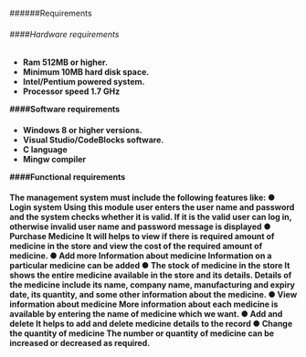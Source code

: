 ######Requirements<h6>
####Hardware requirements<h4>

- Ram 512MB or higher.
- Minimum 10MB hard disk space.
- Intel/Pentium powered system.
- Processor speed 1.7 GHz


####Software requirements<h4>

- Windows 8 or higher versions.
- Visual Studio/CodeBlocks software.
- C language
- Mingw compiler

####Functional requirements<h4>
The management system must include the following features like:
● Login system
Using this module user enters the user name and password and the system checks whether it is valid. If it is the valid user can log in, otherwise invalid user name and password message is displayed
● Purchase Medicine
It will helps to view if there is required amount of medicine in the store and view the cost of the required amount of medicine.
● Add more Information about medicine
Information on a particular medicine can be added
● The stock of medicine in the store
It shows the entire medicine available in the store and its details. Details of the medicine include its name, company name, manufacturing and expiry date, its quantity, and some other information about the medicine.
● View information about medicine
More information about each medicine is available by entering the name of medicine which we want.
● Add and delete
It helps to add and delete medicine details to the record
● Change the quantity of medicine
The number or quantity of medicine can be increased or decreased as required.

